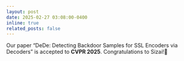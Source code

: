 ```yaml
---
layout: post
date: 2025-02-27 03:08:00-0400
inline: true
related_posts: false
---
```



Our paper “DeDe: Detecting Backdoor Samples for SSL Encoders via Decoders” is accepted to **CVPR 2025**. Congratulations to Sizai!:rocket:
